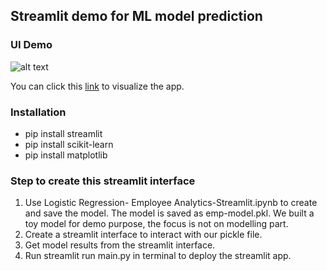 ## Streamlit demo for ML model prediction

### UI Demo
![alt text](https://github.com/kennethleungty/End-to-End-AutoML-Insurance/blob/main/demo/streamlit-ui-2021-12-18-17-12-25.gif?raw=true)



You can click this [link](https://jasonscfu-demo-ml-model-prediction-with-streamlit-testml-dzr840.streamlit.app/) to visualize the app.


### Installation
- pip install streamlit
- pip install scikit-learn
- pip install matplotlib



### Step to create this streamlit interface
1. Use Logistic Regression- Employee Analytics-Streamlit.ipynb to create and save the model. The model is saved as emp-model.pkl. We built a toy model for demo purpose, the focus is not on modelling part.
2. Create a streamlit interface to interact with our pickle file.
3. Get model results from the streamlit interface.
4. Run streamlit run main.py in terminal to deploy the streamlit app.

